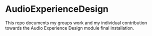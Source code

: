 # AudioExperienceDesign
This repo documents my groups work and my individual contribution towards the Audio Experience Design module final installation.
